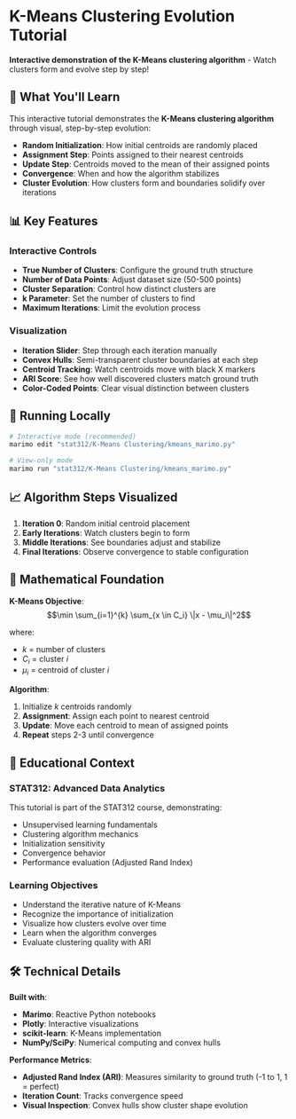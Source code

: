 # K-Means Clustering Evolution Tutorial

**Interactive demonstration of the K-Means clustering algorithm** - Watch clusters form and evolve step by step!

## 🎯 What You'll Learn

This interactive tutorial demonstrates the **K-Means clustering algorithm** through visual, step-by-step evolution:

- **Random Initialization**: How initial centroids are randomly placed
- **Assignment Step**: Points assigned to their nearest centroids
- **Update Step**: Centroids moved to the mean of their assigned points
- **Convergence**: When and how the algorithm stabilizes
- **Cluster Evolution**: How clusters form and boundaries solidify over iterations

## 📊 Key Features

### Interactive Controls
- **True Number of Clusters**: Configure the ground truth structure
- **Number of Data Points**: Adjust dataset size (50-500 points)
- **Cluster Separation**: Control how distinct clusters are
- **k Parameter**: Set the number of clusters to find
- **Maximum Iterations**: Limit the evolution process

### Visualization
- **Iteration Slider**: Step through each iteration manually
- **Convex Hulls**: Semi-transparent cluster boundaries at each step
- **Centroid Tracking**: Watch centroids move with black X markers
- **ARI Score**: See how well discovered clusters match ground truth
- **Color-Coded Points**: Clear visual distinction between clusters

## 🚀 Running Locally

```bash
# Interactive mode (recommended)
marimo edit "stat312/K-Means Clustering/kmeans_marimo.py"

# View-only mode
marimo run "stat312/K-Means Clustering/kmeans_marimo.py"
```

## 📈 Algorithm Steps Visualized

1. **Iteration 0**: Random initial centroid placement
2. **Early Iterations**: Watch clusters begin to form
3. **Middle Iterations**: See boundaries adjust and stabilize
4. **Final Iterations**: Observe convergence to stable configuration

## 🔬 Mathematical Foundation

**K-Means Objective**:
$$\min \sum_{i=1}^{k} \sum_{x \in C_i} \|x - \mu_i\|^2$$

where:
- $k$ = number of clusters
- $C_i$ = cluster $i$
- $\mu_i$ = centroid of cluster $i$

**Algorithm**:
1. Initialize $k$ centroids randomly
2. **Assignment**: Assign each point to nearest centroid
3. **Update**: Move each centroid to mean of assigned points
4. **Repeat** steps 2-3 until convergence

## 📝 Educational Context

### STAT312: Advanced Data Analytics

This tutorial is part of the STAT312 course, demonstrating:
- Unsupervised learning fundamentals
- Clustering algorithm mechanics
- Initialization sensitivity
- Convergence behavior
- Performance evaluation (Adjusted Rand Index)

### Learning Objectives
- Understand the iterative nature of K-Means
- Recognize the importance of initialization
- Visualize how clusters evolve over time
- Learn when the algorithm converges
- Evaluate clustering quality with ARI

## 🛠️ Technical Details

**Built with**:
- **Marimo**: Reactive Python notebooks
- **Plotly**: Interactive visualizations
- **scikit-learn**: K-Means implementation
- **NumPy/SciPy**: Numerical computing and convex hulls

**Performance Metrics**:
- **Adjusted Rand Index (ARI)**: Measures similarity to ground truth (-1 to 1, 1 = perfect)
- **Iteration Count**: Tracks convergence speed
- **Visual Inspection**: Convex hulls show cluster shape evolution
